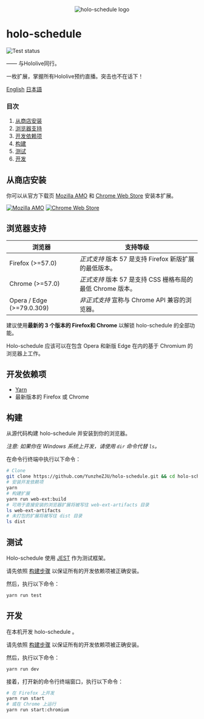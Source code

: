 <p align="center"><img src="/src/icons/icon@128.png" alt="holo-schedule logo"></p>

# holo-schedule

![Test status](https://github.com/YunzheZJU/holo-schedule/workflows/Test/badge.svg)

—— 与Hololive同行。

一枚扩展，掌握所有Hololive预约直播。突击也不在话下！

[English](/README.md) [日本語](/docs/README.ja.md)

### 目次

1. [从商店安装](#从商店安装)
1. [浏览器支持](#浏览器支持)
1. [开发依赖项](#开发依赖项)
1. [构建](#构建)
1. [测试](#测试)
1. [开发](#开发)

## 从商店安装

你可以从官方下载页
[Mozilla AMO](https://addons.mozilla.org/firefox/addon/holo-schedule/) 
和
[Chrome Web Store](https://chrome.google.com/webstore/detail/holoschedule/fjicegllhddldnnkgfefblholeegpcad)
安装本扩展。

[![Mozilla AMO](/docs/get-the-add-on.png)](https://addons.mozilla.org/firefox/addon/holo-schedule/)
[![Chrome Web Store](/docs/available-in-the-chrome-web-store.png)](https://chrome.google.com/webstore/detail/holoschedule/fjicegllhddldnnkgfefblholeegpcad)

## 浏览器支持

| 浏览器                     | 支持等级                                             |
| ------------------------- | -------------------------------------------------- |
| Firefox (>=57.0)          | *正式支持* 版本 57 是支持 Firefox 新版扩展的最低版本。     |
| Chrome (>=57.0)           | *正式支持* 版本 57 是支持 CSS 栅格布局的最低 Chrome 版本。 |
| Opera / Edge (>=79.0.309) | *非正式支持* 宣称与 Chrome API 兼容的浏览器。            |

建议使用**最新的 3 个版本的 Firefox和 Chrome** 以解锁 holo-schedule 的全部功能。

Holo-schedule 应该可以在包含 Opera 和新版 Edge 在内的基于 Chromium 的浏览器上工作。

## 开发依赖项

* [Yarn](https://classic.yarnpkg.com/en/docs/install)
* 最新版本的 Firefox 或 Chrome

## 构建

从源代码构建 holo-schedule 并安装到你的浏览器。

*注意: 如果你在 Windows 系统上开发，请使用 `dir` 命令代替 `ls`。*

在命令行终端中执行以下命令：
```bash
# Clone
git clone https://github.com/YunzheZJU/holo-schedule.git && cd holo-schedule
# 安装开发依赖项
yarn
# 构建扩展
yarn run web-ext:build
# 可用于直接安装的浏览器扩展将被写往 web-ext-artifacts 目录
ls web-ext-artifacts
# 未打包的扩展将被写往 dist 目录
ls dist
```

## 测试

Holo-schedule 使用 [JEST](https://jestjs.io/) 作为测试框架。

请先依照 [构建步骤](#构建) 以保证所有的开发依赖项被正确安装。

然后，执行以下命令：
```bash
yarn run test
```

## 开发

在本机开发 holo-schedule 。

请先依照 [构建步骤](#构建) 以保证所有的开发依赖项被正确安装。

然后，执行以下命令：
```bash
yarn run dev
```

接着，打开新的命令行终端窗口，执行以下命令：
```bash
# 在 Firefox 上开发
yarn run start
# 或在 Chrome 上运行
yarn run start:chromium
```